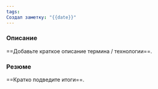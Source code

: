 ```yaml
---
tags: 
Создал заметку: "{{date}}"
---
```

### Описание
==Добавьте краткое описание термина / технологии==.

### Резюме
==Кратко подведите итоги==.